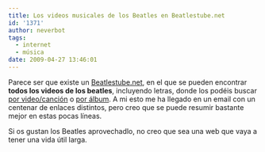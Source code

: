 ```yaml
---
title: Los videos musicales de los Beatles en Beatlestube.net
id: '1371'
author: neverbot
tags:
  - internet
  - música
date: 2009-04-27 13:46:01
---
```


Parece ser que existe un [Beatlestube.net](http://www.beatlestube.net/), en el que se pueden encontrar **todos los videos de los beatles**, incluyendo letras, donde los podéis buscar [por video/canción](http://www.beatlestube.net/#video) o [por álbum](http://www.beatlestube.net/allalbums.php). A mi esto me ha llegado en un email con un centenar de enlaces distintos, pero creo que se puede resumir bastante mejor en estas pocas líneas.

Si os gustan los Beatles aprovechadlo, no creo que sea una web que vaya a tener una vida útil larga.
